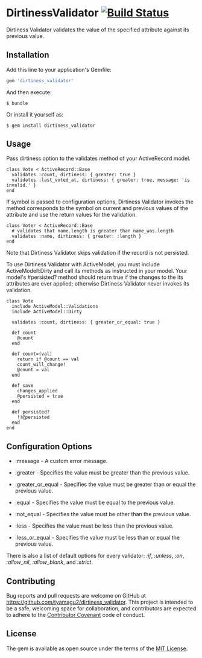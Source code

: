 # DirtinessValidator [![Build Status](https://travis-ci.org/tyamagu2/dirtiness_validator.svg?branch=master)](https://travis-ci.org/tyamagu2/dirtiness_validator)

Dirtiness Validator validates the value of the specified attribute against its previous value.

## Installation

Add this line to your application's Gemfile:

```ruby
gem 'dirtiness_validator'
```

And then execute:

    $ bundle

Or install it yourself as:

    $ gem install dirtiness_validator

## Usage

Pass dirtiness option to the validates method of your ActiveRecord model.

```
class Vote < ActiveRecord::Base
  validates :count, dirtiness: { greater: true }
  validates :last_voted_at, dirtiness: { greater: true, message: 'is invalid.' }
end
```

If symbol is passed to configuration options, Dirtiness Validator invokes the method corresponds to the symbol on
current and previous values of the attribute and use the return values for the validation.

```
class Voter < ActiveRecord::Base
  # validates that name.length is greater than name_was.length
  validates :name, dirtiness: { greater: :length }
end
```

Note that Dirtiness Validator skips validation if the record is not persisted.

To use Dirtiness Validator with ActiveModel, you must include ActiveModell:Dirty and call its methods as instructed in your model.
Your model's #persisted? method should return true if the changes to the its attributes are ever applied;
otherwise Dirtiness Validator never invokes its validation.

```
class Vote
  include ActiveModel::Validations
  include ActiveModel::Dirty

  validates :count, dirtiness: { greater_or_equal: true }

  def count
    @count
  end

  def count=(val)
    return if @count == val
    count_will_change!
    @count = val
  end

  def save
    changes_applied
    @persisted = true
  end

  def persisted?
    !!@persisted
  end
end
```

## Configuration Options

- :message - A custom error message.

- :greater - Specifies the value must be greater than the previous value.

- :greater_or_equal - Specifies the value must be greater than or equal the previous value.

- :equal - Specifies the value must be equal to the previous value.

- :not_equal - Specifies the value must be other than the previous value.

- :less - Specifies the value must be less than the previous value.

- :less_or_equal - Specifies the value must be less than or equal the previous value.

There is also a list of default options for every validator:
_:if_, _:unless_, _:on_, _:allow_nil_, _:allow_blank_, and _:strict_.

## Contributing

Bug reports and pull requests are welcome on GitHub at https://github.com/tyamagu2/dirtiness_validator. This project is intended to be a safe, welcoming space for collaboration, and contributors are expected to adhere to the [Contributor Covenant](contributor-covenant.org) code of conduct.

## License

The gem is available as open source under the terms of the [MIT License](http://opensource.org/licenses/MIT).
